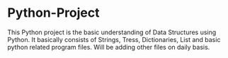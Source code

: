 # Python-Project
This Python project is the basic understanding of Data Structures using Python.
It basically consists of Strings, Tress, Dictionaries, List and basic python related program files.
Will be adding other files on daily basis.
